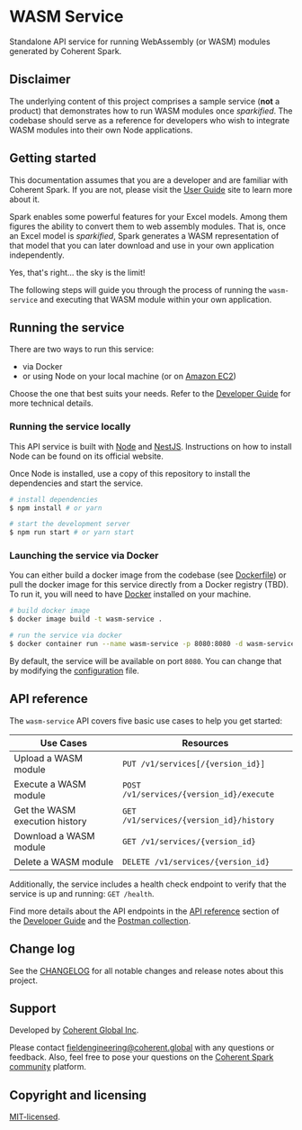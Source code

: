 # WASM Service

Standalone API service for running WebAssembly (or WASM) modules generated by
Coherent Spark.

## Disclaimer

The underlying content of this project comprises a sample service (**not** a
product) that demonstrates how to run WASM modules once _sparkified_. The codebase
should serve as a reference for developers who wish to integrate WASM modules into
their own Node applications.

## Getting started

This documentation assumes that you are a developer and are familiar with Coherent
Spark. If you are not, please visit the [User Guide][user-guide] site to learn
more about it.

Spark enables some powerful features for your Excel models. Among them figures
the ability to convert them to web assembly modules. That is, once an Excel model
is _sparkified_, Spark generates a WASM representation of that model that you can
later download and use in your own application independently.

Yes, that's right... the sky is the limit!

The following steps will guide you through the process of running the `wasm-service`
and executing that WASM module within your own application.

## Running the service

There are two ways to run this service:

- via Docker
- or using Node on your local machine (or on [Amazon EC2](DEPLOYMENT.md))

Choose the one that best suits your needs. Refer to the [Developer Guide](docs/DEVELOPER.md)
for more technical details.

### Running the service locally

This API service is built with [Node](https://nodejs.org) and [NestJS](https://nestjs.com/).
Instructions on how to install Node can be found on its official website.

Once Node is installed, use a copy of this repository to install the dependencies
and start the service.

```bash
# install dependencies
$ npm install # or yarn

# start the development server
$ npm run start # or yarn start
```

### Launching the service via Docker

You can either build a docker image from the codebase (see [Dockerfile](Dockerfile))
or pull the docker image for this service directly from a Docker registry (TBD). To run it,
you will need to have [Docker](https://www.docker.com/) installed on your machine.

```bash
# build docker image
$ docker image build -t wasm-service .

# run the service via docker
$ docker container run --name wasm-service -p 8080:8080 -d wasm-service
```

By default, the service will be available on port `8080`. You can change that
by modifying the [configuration](.config/config.yml) file.

## API reference

The `wasm-service` API covers five basic use cases to help you get started:

| Use Cases | Resources |
| --- | --- |
| Upload a WASM module | `PUT /v1/services[/{version_id}]` |
| Execute a WASM module | `POST /v1/services/{version_id}/execute` |
| Get the WASM execution history | `GET /v1/services/{version_id}/history` |
| Download a WASM module | `GET /v1/services/{version_id}` |
| Delete a WASM module | `DELETE /v1/services/{version_id}` |

Additionally, the service includes a health check endpoint to verify that the
service is up and running: `GET /health`.

Find more details about the API endpoints in the [API reference](docs/DEVELOPER.md#api-reference)
section of the [Developer Guide](docs/DEVELOPER.md) and the
[Postman collection](docs/postman-collection.json).

## Change log

See the [CHANGELOG](CHANGELOG.md) for all notable changes and release notes about
this project.

## Support

Developed by [Coherent Global Inc][coherent-site].

Please contact <fieldengineering@coherent.global> with any questions or feedback.
Also, feel free to pose your questions on the [Coherent Spark community][coherent-community]
platform.

## Copyright and licensing

[MIT-licensed](LICENSE).

<!-- References -->

[coherent-site]: https://www.coherent.global
[coherent-community]: https://ignitors.coherent.global/
[user-guide]: https://docs.coherent.global/
